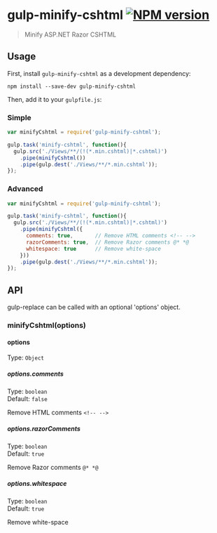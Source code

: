 # gulp-minify-cshtml [![NPM version][npm-image]][npm-url]
> Minify ASP.NET Razor CSHTML

## Usage

First, install `gulp-minify-cshtml` as a development dependency:

```shell
npm install --save-dev gulp-minify-cshtml
```

Then, add it to your `gulpfile.js`:

### Simple
```javascript
var minifyCshtml = require('gulp-minify-cshtml');

gulp.task('minify-cshtml', function(){
  gulp.src('./Views/**/(!(*.min.cshtml)|*.cshtml)')
    .pipe(minifyCshtml())
    .pipe(gulp.dest('./Views/**/*.min.cshtml'));
});
```
### Advanced
```javascript
var minifyCshtml = require('gulp-minify-cshtml');

gulp.task('minify-cshtml', function(){
  gulp.src('./Views/**/(!(*.min.cshtml)|*.cshtml)')
    .pipe(minifyCshtml({
      comments: true,       // Remove HTML comments <!-- -->
      razorComments: true,  // Remove Razor comments @* *@
      whitespace: true      // Remove white-space
    }))
    .pipe(gulp.dest('./Views/**/*.min.cshtml'));
});
```


## API

gulp-replace can be called with an optional 'options' object.

### minifyCshtml(options)

#### options
Type: `Object`

##### options.comments
Type: `boolean`  
Default: `false`

Remove HTML comments `<!-- -->`

##### options.razorComments
Type: `boolean`  
Default: `true`

Remove Razor comments `@* *@`

##### options.whitespace
Type: `boolean`  
Default: `true`

Remove white-space

[npm-url]: https://npmjs.org/package/gulp-minify-cshtml
[npm-image]: https://badge.fury.io/js/gulp-minify-cshtml.svg
